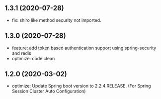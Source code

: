 ## 1.3.1 (2020-07-28)
 * fix: shiro like method security not imported.
 

## 1.3.0 (2020-07-28)
 * feature: add token based authentication support using spring-security and redis
 * optimize: code clean
 
 
## 1.2.0 (2020-03-02)
 * optimize: Update Spring boot version to 2.2.4.RELEASE. (For Spring Session Cluster Auto Configuration)

